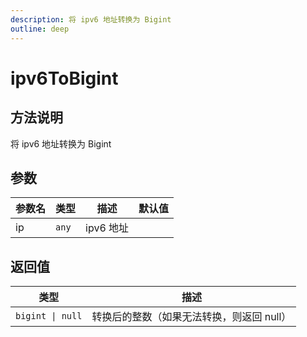 ```yaml
---
description: 将 ipv6 地址转换为 Bigint
outline: deep
---
```


# ipv6ToBigint

## 方法说明

将 ipv6 地址转换为 Bigint

## 参数

| 参数名 | 类型 | 描述 | 默认值 |
| --- | --- | --- | --- |
| ip | `any` | ipv6 地址 |  |

## 返回值

| 类型 | 描述 |
| --- | --- |
| `bigint \| null` | 转换后的整数（如果无法转换，则返回 null） |
